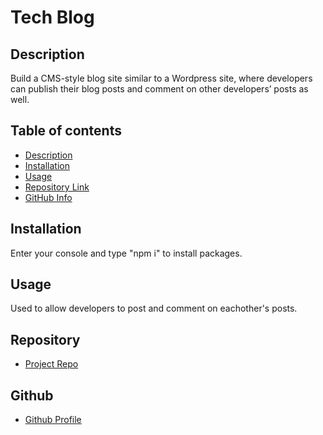# **Tech Blog**

## Description
Build a CMS-style blog site similar to a Wordpress site, where developers can publish their blog posts and comment on other developers’ posts as well.

## Table of contents
- [Description](#Description)
- [Installation](#Installation)
- [Usage](#Usage)
- [Repository Link](#Repository)
- [GitHub Info](#GitHub)

## Installation
Enter your console and type "npm i" to install packages.

## Usage
Used to allow developers to post and comment on eachother's posts.

## Repository
- [Project Repo](repo)

## Github
- [Github Profile](https://github.com/noahwesttech)